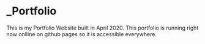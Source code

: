 # _Portfolio
This is my Portfolio Website built in April 2020. This portfolio is running right now onlline on github pages so it is accessible everywhere.
